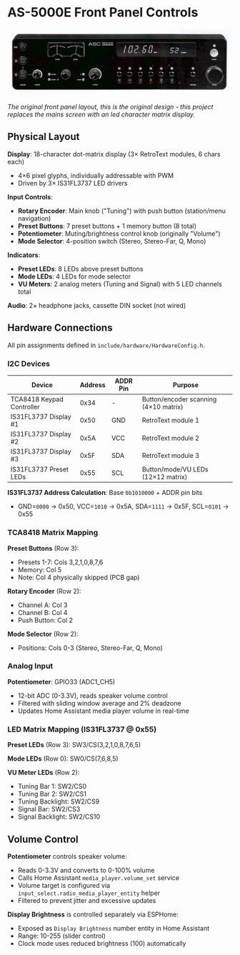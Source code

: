 # AS-5000E Front Panel Controls

![AS-5000E Front Panel](./AS-5000E-Panel-Layout.jpg)

*The original front panel layout, this is the original design - this project replaces the mains screen with an led character matrix display.*

## Physical Layout

**Display**: 18-character dot-matrix display (3× RetroText modules, 6 chars each)
- 4×6 pixel glyphs, individually addressable with PWM
- Driven by 3× IS31FL3737 LED drivers

**Input Controls**:
- **Rotary Encoder**: Main knob ("Tuning") with push button (station/menu navigation)
- **Preset Buttons**: 7 preset buttons + 1 memory button (8 total)
- **Potentiometer**:  Muting/brightness control knob (originally "Volume")
- **Mode Selector**: 4-position switch (Stereo, Stereo-Far, Q, Mono)

**Indicators**:
- **Preset LEDs**: 8 LEDs above preset buttons
- **Mode LEDs**: 4 LEDs for mode selector
- **VU Meters**: 2 analog meters (Tuning and Signal) with 5 LED channels total

**Audio**: 2× headphone jacks, cassette DIN socket (not wired)

## Hardware Connections

All pin assignments defined in `include/hardware/HardwareConfig.h`.

### I2C Devices

| Device | Address | ADDR Pin | Purpose |
|--------|---------|----------|---------|
| TCA8418 Keypad Controller | 0x34 | - | Button/encoder scanning (4×10 matrix) |
| IS31FL3737 Display #1 | 0x50 | GND | RetroText module 1 |
| IS31FL3737 Display #2 | 0x5A | VCC | RetroText module 2 |
| IS31FL3737 Display #3 | 0x5F | SDA | RetroText module 3 |
| IS31FL3737 Preset LEDs | 0x55 | SCL | Button/mode/VU LEDs (12×12 matrix) |

**IS31FL3737 Address Calculation**: Base `0b1010000` + ADDR pin bits
- GND=`0000` → 0x50, VCC=`1010` → 0x5A, SDA=`1111` → 0x5F, SCL=`0101` → 0x55

### TCA8418 Matrix Mapping

**Preset Buttons** (Row 3):
- Presets 1-7: Cols 3,2,1,0,8,7,6
- Memory: Col 5
- Note: Col 4 physically skipped (PCB gap)

**Rotary Encoder** (Row 2):
- Channel A: Col 3
- Channel B: Col 4  
- Push Button: Col 2

**Mode Selector** (Row 2):
- Positions: Cols 0-3 (Stereo, Stereo-Far, Q, Mono)

### Analog Input

**Potentiometer**: GPIO33 (ADC1_CH5)
- 12-bit ADC (0-3.3V), reads speaker volume control
- Filtered with sliding window average and 2% deadzone
- Updates Home Assistant media player volume in real-time

### LED Matrix Mapping (IS31FL3737 @ 0x55)

**Preset LEDs** (Row 3): SW3/CS(3,2,1,0,8,7,6,5)

**Mode LEDs** (Row 0): SW0/CS(7,6,8,5)

**VU Meter LEDs** (Row 2):
- Tuning Bar 1: SW2/CS0
- Tuning Bar 2: SW2/CS1
- Tuning Backlight: SW2/CS9
- Signal Bar: SW2/CS3
- Signal Backlight: SW2/CS10

## Volume Control

**Potentiometer** controls speaker volume:
- Reads 0-3.3V and converts to 0-100% volume
- Calls Home Assistant `media_player.volume_set` service
- Volume target is configured via `input_select.radio_media_player_entity` helper
- Filtered to prevent jitter and excessive updates

**Display Brightness** is controlled separately via ESPHome:
- Exposed as `Display Brightness` number entity in Home Assistant
- Range: 10-255 (slider control)
- Clock mode uses reduced brightness (100) automatically
